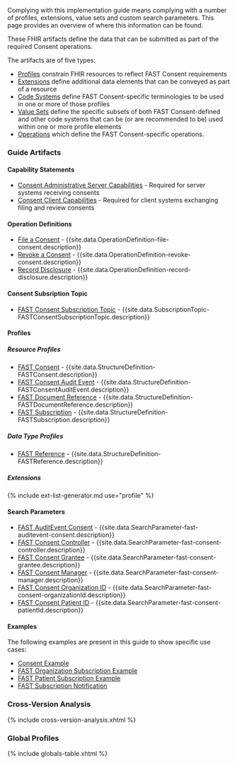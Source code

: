 Complying with this implementation guide means complying with a number of profiles, extensions, value sets and custom search parameters.  This page provides an overview of where this information can be found.

These FHIR artifacts define the data that can be submitted as part of the required Consent operations.

The artifacts are of five types:

* [Profiles]({{site.data.fhir.path}}profiling.html) constrain FHIR resources to reflect FAST Consent requirements
* [Extensions]({{site.data.fhir.path}}extensibility.html) define additional data elements that can be conveyed as part of a resource
* [Code Systems]({{site.data.fhir.path}}codesystem.html) define FAST Consent-specific terminologies to be used in one or more of those profiles
* [Value Sets]({{site.data.fhir.path}}valueset.html) define the specific subsets of both FAST Consent-defined and other code systems that can be (or are recommended to be) used within one or more profile elements
* [Operations]({{site.data.fhir.path}}operationdefinition.html) which define the FAST Consent-specific operations.

### Guide Artifacts

#### Capability Statements
* [Consent Administrative Server Capabilities](CapabilityStatement-ConsentAdministrativeServerCapabilities.html) - Required for server systems receiving consents
* [Consent Client Capabilities](CapabilityStatement-ConsentConsentCapabilities.html) - Required for client systems exchanging filing and review consents

#### Operation Definitions
* [File a Consent](OperationDefinition-file-consent.html) - {{site.data.OperationDefinition-file-consent.description}}
* [Revoke a Consent](OperationDefinition-revoke-consent.html) - {{site.data.OperationDefinition-revoke-consent.description}}
* [Record Disclosure](OperationDefinition-record-disclosure.html) - {{site.data.OperationDefinition-record-disclosure.description}}

#### Consent Subsription Topic
* [FAST Consent Subscription Topic](SubscriptionTopic-FASTConsentSubscriptionTopic.html) - {{site.data.SubscriptionTopic-FASTConsentSubscriptionTopic.description}}

#### Profiles
##### Resource Profiles
* [FAST Consent](StructureDefinition-FASTConsent.html) - {{site.data.StructureDefinition-FASTConsent.description}}
* [FAST Consent Audit Event](StructureDefinition-FASTConsentAuditEvent.html) - {{site.data.StructureDefinition-FASTConsentAuditEvent.description}}
* [FAST Document Reference](StructureDefinition-FASTDocumentReference.html) - {{site.data.StructureDefinition-FASTDocumentReference.description}}
* [FAST Subscription](StructureDefinition-FASTSubscription.html) - {{site.data.StructureDefinition-FASTSubscription.description}}

##### Data Type Profiles
* [FAST Reference](StructureDefinition-FASTReference.html) - {{site.data.StructureDefinition-FASTReference.description}}

##### Extensions
{% include ext-list-generator.md use="profile" %}

#### Search Parameters
* [FAST AuditEvent Consent](SearchParameter-fast-auditevent-consent.html) - {{site.data.SearchParameter-fast-auditevent-consent.description}}
* [FAST Consent Controller](SearchParameter-fast-consent-controller.html) - {{site.data.SearchParameter-fast-consent-controller.description}}
* [FAST Consent Grantee](SearchParameter-fast-consent-grantee.html) - {{site.data.SearchParameter-fast-consent-grantee.description}}
* [FAST Consent Manager](SearchParameter-fast-consent-manager.html) - {{site.data.SearchParameter-fast-consent-manager.description}}
* [FAST Consent Organization ID](SearchParameter-fast-consent-organizationId.html) - {{site.data.SearchParameter-fast-consent-organizationId.description}}
* [FAST Consent Patient ID](SearchParameter-fast-consent-patientId.html) - {{site.data.SearchParameter-fast-consent-patientId.description}}

#### Examples
The following examples are present in this guide to show specific use cases:

* [Consent Example](Consent-ConsentExample.html)
* [FAST Organization Subscription Example](Subscription-FASTOrganizationSubscriptionExample.html)
* [FAST Patient Subscription Example](Subscription-FASTPatientSubscriptionExample.html)
* [FAST Subscription Notification](Bundle-FASTSubscriptionNotification.html)

### Cross-Version Analysis
{% include cross-version-analysis.xhtml %}

### Global Profiles

{% include globals-table.xhtml %}

